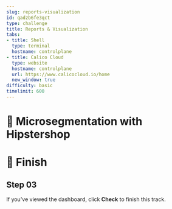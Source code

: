```yaml
---
slug: reports-visualization
id: qadzb6fe3qct
type: challenge
title: Reports & Visualization
tabs:
- title: Shell
  type: terminal
  hostname: controlplane
- title: Calico Cloud
  type: website
  hostname: controlplane
  url: https://www.calicocloud.io/home
  new_window: true
difficulty: basic
timelimit: 600
---
```


👋 Microsegmentation with Hipstershop
===============


🏁 Finish
=========

## Step 03

If you've viewed the dashboard, click **Check** to finish this track.
